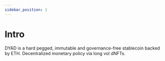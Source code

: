 ```yaml
---
sidebar_position: 1
---
```


# Intro

DYAD is a hard pegged, immutable and governance-free stablecoin backed by ETH. Decentralized monetary policy via long vol dNFTs.

<!-- ### Overview -->

<!-- ### Install -->

<!-- ### Test -->

<!-- ### Deploy -->
